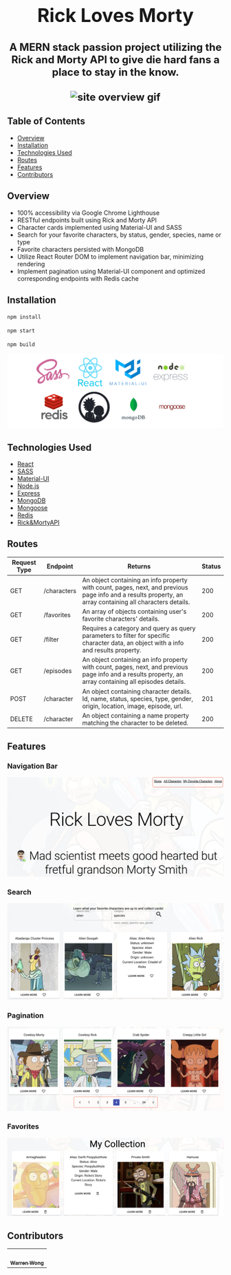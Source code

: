 <h1 align="center" style="font-size: 2.7rem;">Rick Loves Morty
</h1>

<h2 align="center" style="font-size: 1.5rem;">A MERN stack passion project utilizing the Rick and Morty API to give die hard fans a place to stay in the know.<br><br>
  <img src="./client/assets/site-overview.gif" width="800" alt="site overview gif">
  <br></h2>

## Table of Contents

- [Overview](#Overview)
- [Installation](#Installation)
- [Technologies Used](#Technologies-Used)
- [Routes](#Routes)
- [Features](#Features)
- [Contributors](#Contributors)

## Overview

- 100% accessibility via Google Chrome Lighthouse
- RESTful endpoints built using Rick and Morty API
- Character cards implemented using Material-UI and SASS
- Search for your favorite characters, by status, gender, species, name or type
- Favorite characters persisted with MongoDB
- Utilize React Router DOM to implement navigation bar, minimizing rendering
- Implement pagination using Material-UI component and optimized corresponding endpoints with Redis cache

## Installation

```
npm install

npm start

npm build
```

![readme dependency logos](client/assets/readme-logo.png 'readme dependency logos')

## Technologies Used

- [React](https://reactjs.org/)
- [SASS](https://sass-lang.com/)
- [Material-UI](https://material-ui.com/)
- [Node.js](https://nodejs.org/en/)
- [Express](https://expressjs.com/)
- [MongoDB](https://www.mongodb.com/)
- [Mongoose](https://mongoosejs.com/)
- [Redis](https://redis.io/)
- [Rick&MortyAPI](https://rickandmortyapi.com/)

## Routes

| Request Type | Endpoint    | Returns                                                                                                                                                   | Status |
| ------------ | ----------- | --------------------------------------------------------------------------------------------------------------------------------------------------------- | ------ |
| GET          | /characters | An object containing an info property with count, pages, next, and previous page info and a results property, an array containing all characters details. | 200    |
| GET          | /favorites  | An array of objects containing user's favorite characters' details.                                                                                       | 200    |
| GET          | /filter     | Requires a category and query as query parameters to filter for specific character data, an object with a info and results property.                      | 200    |
| GET          | /episodes   | An object containing an info property with count, pages, next, and previous page info and a results property, an array containing all episodes details.   | 200    |
| POST         | /character  | An object containing character details. Id, name, status, species, type, gender, origin, location, image, episode, url.                                   | 201    |
| DELETE       | /character  | An object containing a name property matching the character to be deleted.                                                                                | 200    |

## Features

### Navigation Bar

![Navigation Bar](client/assets/navigation.png 'Search bar feature')

### Search

![Search Bar](client/assets/search.png 'Search bar feature')

### Pagination

![Pagination](client/assets/pagination.png 'pagination feature')

### Favorites

![favorite characters](client/assets/favorites.png 'favorite characters feature')

## Contributors

<table>
  <tr>
    <td align="center"><a href="https://github.com/WarrenWongCodes"><img src="https://avatars.githubusercontent.com/u/8570718?v=3?s=100" width="100px;" alt=""/><br /><sub><b>Warren Wong</b></sub></a><br /></td>
  </tr>
</table>
